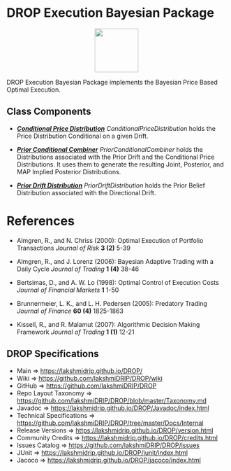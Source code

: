 # DROP Execution Bayesian Package

<p align="center"><img src="https://github.com/lakshmiDRIP/DROP/blob/master/DRIP_Logo.gif?raw=true" width="100"></p>

DROP Execution Bayesian Package implements the Bayesian Price Based Optimal Execution.


## Class Components

 * [***Conditional Price Distribution***](https://github.com/lakshmiDRIP/DROP/tree/master/src/main/java/org/drip/execution/bayesian/ConditionalPriceDistribution.java)
 <i>ConditionalPriceDistribution</i> holds the Price Distribution Conditional on a given Drift.

 * [***Prior Conditional Combiner***](https://github.com/lakshmiDRIP/DROP/tree/master/src/main/java/org/drip/execution/bayesian/PriorConditionalCombiner.java)
 <i>PriorConditionalCombiner</i> holds the Distributions associated with the Prior Drift and the Conditional
 Price Distributions. It uses them to generate the resulting Joint, Posterior, and MAP Implied Posterior
 Distributions.

 * [***Prior Drift Distribution***](https://github.com/lakshmiDRIP/DROP/tree/master/src/main/java/org/drip/execution/bayesian/PriorDriftDistribution.java)
 <i>PriorDriftDistribution</i> holds the Prior Belief Distribution associated with the Directional Drift.


# References

 * Almgren, R., and N. Chriss (2000): Optimal Execution of Portfolio Transactions <i>Journal of Risk</i> <b>3
 	(2)</b> 5-39

 * Almgren, R., and J. Lorenz (2006): Bayesian Adaptive Trading with a Daily Cycle <i>Journal of Trading</i>
 	<b>1 (4)</b> 38-46

 * Bertsimas, D., and A. W. Lo (1998): Optimal Control of Execution Costs <i>Journal of Financial Markets</i>
 	<b>1</b> 1-50

 * Brunnermeier, L. K., and L. H. Pedersen (2005): Predatory Trading <i>Journal of Finance</i> <b>60 (4)</b>
 	1825-1863

 * Kissell, R., and R. Malamut (2007): Algorithmic Decision Making Framework <i>Journal of Trading</i> <b>1
 	(1)</b> 12-21


## DROP Specifications

 * Main                     => https://lakshmidrip.github.io/DROP/
 * Wiki                     => https://github.com/lakshmiDRIP/DROP/wiki
 * GitHub                   => https://github.com/lakshmiDRIP/DROP
 * Repo Layout Taxonomy     => https://github.com/lakshmiDRIP/DROP/blob/master/Taxonomy.md
 * Javadoc                  => https://lakshmidrip.github.io/DROP/Javadoc/index.html
 * Technical Specifications => https://github.com/lakshmiDRIP/DROP/tree/master/Docs/Internal
 * Release Versions         => https://lakshmidrip.github.io/DROP/version.html
 * Community Credits        => https://lakshmidrip.github.io/DROP/credits.html
 * Issues Catalog           => https://github.com/lakshmiDRIP/DROP/issues
 * JUnit                    => https://lakshmidrip.github.io/DROP/junit/index.html
 * Jacoco                   => https://lakshmidrip.github.io/DROP/jacoco/index.html
